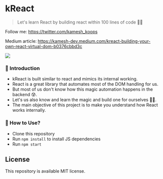 # kReact
> Let's learn React by building react within 100 lines of code 🏂🏻

Follow me: https://twitter.com/kamesh_koops

Medium article: https://kamesh-dev.medium.com/kreact-building-your-own-react-virtual-dom-b0376cbbd3c

![](https://miro.medium.com/max/863/1*-spZEnqjgpzwJ_3yPZFhxw.png)

### 🤖 Introduction
- kReact is built similar to react and mimics its internal working.
- React is a great library that automates most of the DOM handling for us.
- But most of us don't know how this magic automation happens in the backend 😰.
- Let's us also know and learn the magic and build one for ourselves 🐱‍🏍. 
- The main objective of this project is to make you understand how React works internally.

### 🐾 How to Use?
- Clone this repository
- Run `npm install` to install JS dependencies
- Run `npm start`

## License
This repository is available MIT license.